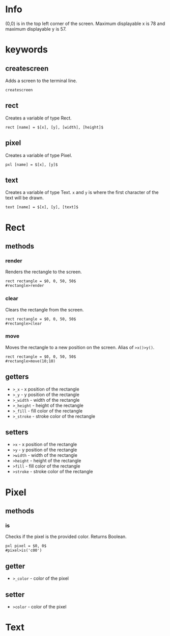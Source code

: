 # Info
(0,0) is in the top left corner of the screen. Maximum displayable x is 78 and maximum displayable y is 57.
# keywords
## createscreen
Adds a screen to the terminal line.
```
createscreen
```
## rect
Creates a variable of type Rect.
```
rect [name] = $[x], [y], [width], [height]$
```
## pixel
Creates a variable of type Pixel.
```
pxl [name] = $[x], [y]$
```
## text
Creates a variable of type Text. `x` and `y` is where the first character of the text will be drawn.
```
text [name] = $[x], [y], [text]$
```
# Rect
## methods
### render
Renders the rectangle to the screen.
```
rect rectangle = $0, 0, 50, 50$
#rectangle>render
```
### clear
Clears the rectangle from the screen.
```
rect rectangle = $0, 0, 50, 50$
#rectangle>clear
```
### move
Moves the rectangle to a new position on the screen. Alias of `>x()>y()`.
```
rect rectangle = $0, 0, 50, 50$
#rectangle>move(10;10)
```
## getters
* `>_x` - x position of the rectangle
* `>_y` - y position of the rectangle
* `>_width` - width of the rectangle
* `>_height` - height of the rectangle
* `>_fill` - fill color of the rectangle
* `>_stroke` - stroke color of the rectangle
## setters
* `>x` - x position of the rectangle
* `>y` - y position of the rectangle
* `>width` - width of the rectangle
* `>height` - height of the rectangle
* `>fill` - fill color of the rectangle
* `>stroke` - stroke color of the rectangle

# Pixel
## methods
### is
Checks if the pixel is the provided color. Returns Boolean.
```
pxl pixel = $0, 0$
#pixel>is('c00')
```

## getter
* `>_color` - color of the pixel
## setter
* `>color` - color of the pixel

# Text
